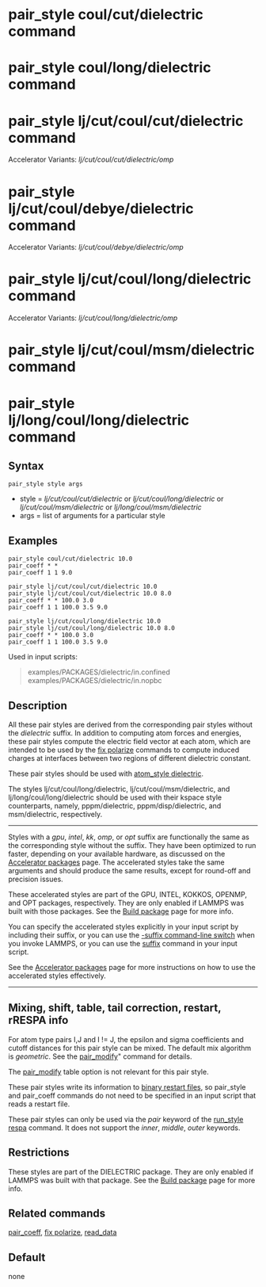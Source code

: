# pair_style coul/cut/dielectric command

# pair_style coul/long/dielectric command

# pair_style lj/cut/coul/cut/dielectric command

Accelerator Variants: *lj/cut/coul/cut/dielectric/omp*

# pair_style lj/cut/coul/debye/dielectric command

Accelerator Variants: *lj/cut/coul/debye/dielectric/omp*

# pair_style lj/cut/coul/long/dielectric command

Accelerator Variants: *lj/cut/coul/long/dielectric/omp*

# pair_style lj/cut/coul/msm/dielectric command

# pair_style lj/long/coul/long/dielectric command

## Syntax

``` LAMMPS
pair_style style args
```

-   style = *lj/cut/coul/cut/dielectric* or
    *lj/cut/coul/long/dielectric* or *lj/cut/coul/msm/dielectric* or
    *lj/long/coul/msm/dielectric*
-   args = list of arguments for a particular style

## Examples

``` LAMMPS
pair_style coul/cut/dielectric 10.0
pair_coeff * *
pair_coeff 1 1 9.0

pair_style lj/cut/coul/cut/dielectric 10.0
pair_style lj/cut/coul/cut/dielectric 10.0 8.0
pair_coeff * * 100.0 3.0
pair_coeff 1 1 100.0 3.5 9.0

pair_style lj/cut/coul/long/dielectric 10.0
pair_style lj/cut/coul/long/dielectric 10.0 8.0
pair_coeff * * 100.0 3.0
pair_coeff 1 1 100.0 3.5 9.0
```

Used in input scripts:

> examples/PACKAGES/dielectric/in.confined
>     examples/PACKAGES/dielectric/in.nopbc

## Description

All these pair styles are derived from the corresponding pair styles
without the *dielectric* suffix. In addition to computing atom forces
and energies, these pair styles compute the electric field vector at
each atom, which are intended to be used by the [fix
polarize](fix_polarize) commands to compute induced charges at
interfaces between two regions of different dielectric constant.

These pair styles should be used with [atom_style
dielectric](atom_style).

The styles lj/cut/coul/long/dielectric, lj/cut/coul/msm/dielectric, and
lj/long/coul/long/dielectric should be used with their kspace style
counterparts, namely, pppm/dielectric, pppm/disp/dielectric, and
msm/dielectric, respectively.

------------------------------------------------------------------------

Styles with a *gpu*, *intel*, *kk*, *omp*, or *opt* suffix are
functionally the same as the corresponding style without the suffix.
They have been optimized to run faster, depending on your available
hardware, as discussed on the [Accelerator packages](Speed_packages)
page. The accelerated styles take the same arguments and should produce
the same results, except for round-off and precision issues.

These accelerated styles are part of the GPU, INTEL, KOKKOS, OPENMP, and
OPT packages, respectively. They are only enabled if LAMMPS was built
with those packages. See the [Build package](Build_package) page for
more info.

You can specify the accelerated styles explicitly in your input script
by including their suffix, or you can use the [-suffix command-line
switch](Run_options) when you invoke LAMMPS, or you can use the
[suffix](suffix) command in your input script.

See the [Accelerator packages](Speed_packages) page for more
instructions on how to use the accelerated styles effectively.

------------------------------------------------------------------------

## Mixing, shift, table, tail correction, restart, rRESPA info

For atom type pairs I,J and I != J, the epsilon and sigma coefficients
and cutoff distances for this pair style can be mixed. The default mix
algorithm is *geometric*. See the [pair_modify](pair_modify)\" command
for details.

The [pair_modify](pair_modify) table option is not relevant for this
pair style.

These pair styles write its information to [binary restart
files](restart), so pair_style and pair_coeff commands do not need to be
specified in an input script that reads a restart file.

These pair styles can only be used via the *pair* keyword of the
[run_style respa](run_style) command. It does not support the *inner*,
*middle*, *outer* keywords.

## Restrictions

These styles are part of the DIELECTRIC package. They are only enabled
if LAMMPS was built with that package. See the [Build
package](Build_package) page for more info.

## Related commands

[pair_coeff](pair_coeff), [fix polarize](fix_polarize),
[read_data](read_data)

## Default

none
